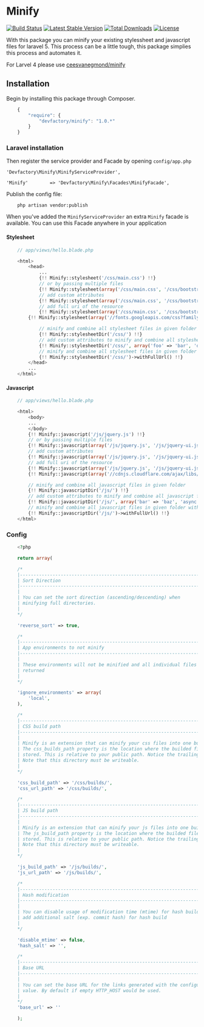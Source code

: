 # Minify

[![Build Status](https://img.shields.io/github/actions/workflow/status/DevFactoryCH/minify/tests.yml)](https://github.com/DevFactoryCH/minify/actions/workflows/tests.yml)
[![Latest Stable Version](https://poser.pugx.org/devfactory/minify/v/stable.svg)](https://packagist.org/packages/devfactory/minify)
[![Total Downloads](https://poser.pugx.org/devfactory/minify/downloads.svg)](https://packagist.org/packages/devfactory/minify)
[![License](https://poser.pugx.org/devfactory/minify/license.svg)](https://packagist.org/packages/devfactory/minify)

With this package you can minify your existing stylessheet and javascript files for laravel 5. This process can be a little tough, this package simplies this process and automates it.

For Larvel 4 please use [ceesvanegmond/minify](https://github.com/ceesvanegmond/minify)

## Installation

Begin by installing this package through Composer.


```js
	{
	    "require": {
	    	"devfactory/minify": "1.0.*"
		}
	}
```


### Laravel installation

Then register the service provider and Facade by opening `config/app.php`

    'Devfactory\Minify\MinifyServiceProvider',

    'Minify'        => 'Devfactory\Minify\Facades\MinifyFacade',


Publish the config file:

```
	php artisan vendor:publish

```

When you've added the ```MinifyServiceProvider``` an extra ```Minify``` facade is available.
You can use this Facade anywhere in your application

#### Stylesheet

```php
	// app/views/hello.blade.php

	<html>
		<head>
			...
			{!! Minify::stylesheet('/css/main.css') !!}
			// or by passing multiple files
			{!! Minify::stylesheet(array('/css/main.css', '/css/bootstrap.css')) !!}
			// add custom attributes
			{!! Minify::stylesheet(array('/css/main.css', '/css/bootstrap.css'), array('foo' => 'bar')) !!}
			// add full uri of the resource
			{!! Minify::stylesheet(array('/css/main.css', '/css/bootstrap.css'))->withFullUrl() !!}
		{!! Minify::stylesheet(array('//fonts.googleapis.com/css?family=Roboto')) !!}

			// minify and combine all stylesheet files in given folder
			{!! Minify::stylesheetDir('/css/') !!}
			// add custom attributes to minify and combine all stylesheet files in given folder
			{!! Minify::stylesheetDir('/css/', array('foo' => 'bar', 'defer' => true)) !!}
			// minify and combine all stylesheet files in given folder with full uri
			{!! Minify::stylesheetDir('/css/')->withFullUrl() !!}
		</head>
		...
	</html>

```

#### Javascript

```php
	// app/views/hello.blade.php

	<html>
		<body>
		...
		</body>
		{!! Minify::javascript('/js/jquery.js') !!}
		// or by passing multiple files
		{!! Minify::javascript(array('/js/jquery.js', '/js/jquery-ui.js')) !!}
		// add custom attributes
		{!! Minify::javascript(array('/js/jquery.js', '/js/jquery-ui.js'), array('bar' => 'baz')) !!}
		// add full uri of the resource
		{!! Minify::javascript(array('/js/jquery.js', '/js/jquery-ui.js'))->withFullUrl() !!}
        {!! Minify::javascript(array('//cdnjs.cloudflare.com/ajax/libs/jquery/2.1.3/jquery.min.js')) !!}

		// minify and combine all javascript files in given folder
		{!! Minify::javascriptDir('/js/') !!}
		// add custom attributes to minify and combine all javascript files in given folder
		{!! Minify::javascriptDir('/js/', array('bar' => 'baz', 'async' => true)) !!}
		// minify and combine all javascript files in given folder with full uri
		{!! Minify::javascriptDir('/js/')->withFullUrl() !!}
	</html>

```

### Config
```php
	<?php

	return array(

    /*
    |--------------------------------------------------------------------------
    | Sort Direction
    |--------------------------------------------------------------------------
    |
    | You can set the sort direction (ascending/descending) when
    | minifying full directories.
    |
    */

    'reverse_sort' => true,

    /*
    |--------------------------------------------------------------------------
    | App environments to not minify
    |--------------------------------------------------------------------------
    |
    | These environments will not be minified and all individual files are
    | returned
    |
    */

    'ignore_environments' => array(
	    'local',
    ),

    /*
    |--------------------------------------------------------------------------
    | CSS build path
    |--------------------------------------------------------------------------
    |
    | Minify is an extension that can minify your css files into one build file.
    | The css_builds_path property is the location where the builded files are
    | stored. This is relative to your public path. Notice the trailing slash.
    | Note that this directory must be writeable.
    |
    */

    'css_build_path' => '/css/builds/',
    'css_url_path' => '/css/builds/',

    /*
    |--------------------------------------------------------------------------
    | JS build path
    |--------------------------------------------------------------------------
    |
    | Minify is an extension that can minify your js files into one build file.
    | The js_build_path property is the location where the builded files are
    | stored. This is relative to your public path. Notice the trailing slash.
    | Note that this directory must be writeable.
    |
    */

    'js_build_path' => '/js/builds/',
    'js_url_path' => '/js/builds/',

	/*
    |--------------------------------------------------------------------------
    | Hash modification
    |--------------------------------------------------------------------------
    |
    | You can disable usage of modification time (mtime) for hash build and
	| add additional salt (exp. commit hash) for hash build
    |
    */

    'disable_mtime' => false,
    'hash_salt' => '',

    /*
    |--------------------------------------------------------------------------
    | Base URL
    |--------------------------------------------------------------------------
    |
    | You can set the base URL for the links generated with the configuration
    | value. By default if empty HTTP_HOST would be used.
    |
    */
	'base_url' => ''

	);
```

